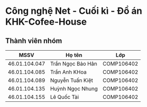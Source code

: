 # Công nghệ Net - Cuối kì - Đồ án KHK-Cofee-House

## Thành viên nhóm

| MSSV | Họ tên | Lớp| 
|--------------|-------|------|
| 46.01.104.047 | Trần Ngọc Bảo Hân | COMP106402 | 
| 46.01.104.085 | Trần Anh KHoa | COMP106402 | 
| 46.01.104.089 | Nguyễn Tuấn Kiệt | COMP106402 | 
| 46.01.104.135 | Huỳnh Ngọc Nhung | COMP106402 | 
| 46.01.104.155 | Lê Quốc Tài | COMP106402 | 
